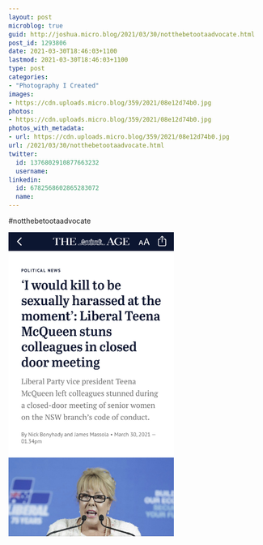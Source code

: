 ```yaml
---
layout: post
microblog: true
guid: http://joshua.micro.blog/2021/03/30/notthebetootaadvocate.html
post_id: 1293806
date: 2021-03-30T18:46:03+1100
lastmod: 2021-03-30T18:46:03+1100
type: post
categories:
- "Photography I Created"
images:
- https://cdn.uploads.micro.blog/359/2021/08e12d74b0.jpg
photos:
- https://cdn.uploads.micro.blog/359/2021/08e12d74b0.jpg
photos_with_metadata:
- url: https://cdn.uploads.micro.blog/359/2021/08e12d74b0.jpg
url: /2021/03/30/notthebetootaadvocate.html
twitter:
  id: 1376802910877663232
  username: 
linkedin:
  id: 6782568602865283072
  name: 
---
```

#notthebetootaadvocate 

<img src="uploads/2021/08e12d74b0.jpg" width="327" height="600" alt="" />
